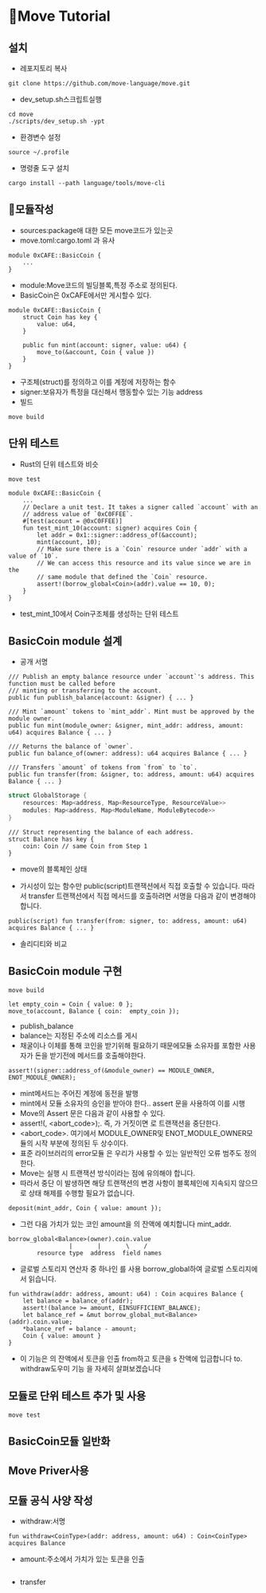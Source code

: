 # 🚗Move Tutorial

## 설치

- 레포지토리 복사

```
git clone https://github.com/move-language/move.git
```

- dev_setup.sh스크립트실행

```
cd move
./scripts/dev_setup.sh -ypt
```

- 환경변수 설정

```
source ~/.profile
```

- 명령줄 도구 설치

```
cargo install --path language/tools/move-cli
```

## 📝모듈작성

- sources:package애 대한 모든 move코드가 있는곳
- move.toml:cargo.toml 과 유사

```move
module 0xCAFE::BasicCoin {
    ...
}
```

- module:Move코드의 빌딩블록,특정 주소로 정의된다.
- BasicCoin은 0xCAFE에서만 게시할수 있다.

```move
module 0xCAFE::BasicCoin {
    struct Coin has key {
        value: u64,
    }

    public fun mint(account: signer, value: u64) {
        move_to(&account, Coin { value })
    }
}
```

- 구조체(struct)를 정의하고 이를 계정에 저장하는 함수
- signer:보유자가 특정을 대신해서 행동할수 있는 기능 address
- 빌드

```
move build
```

## 단위 테스트

- Rust의 단위 테스트와 비슷

```
move test
```

```move
module 0xCAFE::BasicCoin {
    ...
    // Declare a unit test. It takes a signer called `account` with an
    // address value of `0xC0FFEE`.
    #[test(account = @0xC0FFEE)]
    fun test_mint_10(account: signer) acquires Coin {
        let addr = 0x1::signer::address_of(&account);
        mint(account, 10);
        // Make sure there is a `Coin` resource under `addr` with a value of `10`.
        // We can access this resource and its value since we are in the
        // same module that defined the `Coin` resource.
        assert!(borrow_global<Coin>(addr).value == 10, 0);
    }
}
```

- test_mint_10에서 Coin구조체를 생성하는 단위 테스트

## BasicCoin module 설계

- 공개 서명

```move
/// Publish an empty balance resource under `account`'s address. This function must be called before
/// minting or transferring to the account.
public fun publish_balance(account: &signer) { ... }

/// Mint `amount` tokens to `mint_addr`. Mint must be approved by the module owner.
public fun mint(module_owner: &signer, mint_addr: address, amount: u64) acquires Balance { ... }

/// Returns the balance of `owner`.
public fun balance_of(owner: address): u64 acquires Balance { ... }

/// Transfers `amount` of tokens from `from` to `to`.
public fun transfer(from: &signer, to: address, amount: u64) acquires Balance { ... }
```

```rs
struct GlobalStorage {
    resources: Map<address, Map<ResourceType, ResourceValue>>
    modules: Map<address, Map<ModuleName, ModuleBytecode>>
}
```

```move
/// Struct representing the balance of each address.
struct Balance has key {
    coin: Coin // same Coin from Step 1
}

```

- move의 블록체인 상태

- 가시성이 있는 함수만 public(script)트랜잭션에서 직접 호출할 수 있습니다. 따라서 transfer 트랜잭션에서 직접 메서드를 호출하려면 서명을 다음과 같이 변경해야 합니다.

```move
public(script) fun transfer(from: signer, to: address, amount: u64) acquires Balance { ... }
```

- 솔리디티와 비교

## BasicCoin module 구현

```
move build
```

```move
let empty_coin = Coin { value: 0 };
move_to(account, Balance { coin:  empty_coin });
```

- publish_balance
- balance는 지정된 주소에 리소스를 게시
- 채굴이나 이체를 통해 코인을 받기위해 필요하기 때문에모듈 소유자를 포함한 사용자가 돈을 받기전에 메서드를 호출해야한다.

```move
assert!(signer::address_of(&module_owner) == MODULE_OWNER, ENOT_MODULE_OWNER);
```

- mint메서드는 주어진 계정에 동전을 발행
- mint에서 모듈 소유자의 승인을 받아야 한다.. assert 문을 사용하여 이를 시행
- Move의 Assert 문은 다음과 같이 사용할 수 있다.
- assert!(<predicate>, <abort_code>);. 즉, <predicate> 가 거짓이면 로 트랜잭션을 중단한다.
- <abort_code>. 여기에서 MODULE_OWNER및 ENOT_MODULE_OWNER모듈의 시작 부분에 정의된 두 상수이다.
- 표준 라이브러리의 error모듈 은 우리가 사용할 수 있는 일반적인 오류 범주도 정의한다.
- Move는 실행 시 트랜잭션 방식이라는 점에 유의해야 합니다.
- 따라서 중단 이 발생하면 해당 트랜잭션의 변경 사항이 블록체인에 지속되지 않으므로 상태 해제를 수행할 필요가 없습니다.

```move
deposit(mint_addr, Coin { value: amount });
```

- 그런 다음 가치가 있는 코인 amount을 의 잔액에 예치합니다 mint_addr.

```
borrow_global<Balance>(owner).coin.value
                 |       |       \    /
        resource type  address  field names
```

- 글로벌 스토리지 연산자 중 하나인 를 사용 borrow_global하여 글로벌 스토리지에서 읽습니다.

```move
fun withdraw(addr: address, amount: u64) : Coin acquires Balance {
    let balance = balance_of(addr);
    assert!(balance >= amount, EINSUFFICIENT_BALANCE);
    let balance_ref = &mut borrow_global_mut<Balance>(addr).coin.value;
    *balance_ref = balance - amount;
    Coin { value: amount }
}
```

- 이 기능은 의 잔액에서 토큰을 인출 from하고 토큰을 s 잔액에 입금합니다 to. withdraw도우미 기능 을 자세히 살펴보겠습니다

## 모듈로 단위 테스트 추가 및 사용

```
move test
```

## BasicCoin모듈 일반화

## Move Priver사용

## 모듈 공식 사양 작성

- withdraw:서명

```move
fun withdraw<CoinType>(addr: address, amount: u64) : Coin<CoinType> acquires Balance
```

- amount:주소에서 가치가 있는 토큰을 인출

```

```

- transfer
